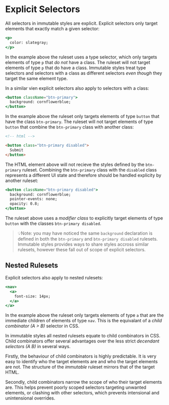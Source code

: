 # Explicit Selectors

All selectors in immutable styles are explicit. Explicit selectors only target elements that exactly match a given selector:

```jsx
<p>
  color: slategray;
</p>
```

In the example above the ruleset uses a type selector, which only targets elements of type `p` that *do not* have a class. The ruleset will not target elements of type `p` that do have a class. Immutable styles treat type selectors and selectors with a class as different selectors *even though* they target the same element type.

In a similar vien explicit selectors also apply to selectors with a class:

```jsx
<button className="btn-primary">
  background: cornflowerblue;
</button>
```

In the example above the ruleset only targets elements of type `button` that have the class `btn-primary`. The ruleset will not target elements of type `button` that combine the `btn-primary` class with another class:

```html
<!-- html -->

<button class="btn-primary disabled">
  Submit
</button>
```

The HTML element above will not recieve the styles defined by the `btn-primary` ruleset. Combining the `btn-primary` class with the `disabled` class represents a different UI state and therefore should be handled explicity by another ruleset:

```jsx
<button className="btn-primary disabled">
  background: cornflowerblue;
  pointer-events: none;
  opacity: 0.8;
</button>
```

The ruleset above uses a *modifier class* to explicitly target elements of type `button` with the classes `btn-primary disabled`.

> 💡Note: you may have noticed the same `background` declaration is defined in both the `btn-primary` and `btn-primary disabled` rulesets. Immutable styles provides ways to share styles accross similar rulesets, however these fall out of scope of explicit selectors.

## Nested Rulesets

Explicit selectors also apply to nested rulesets:

```jsx
<nav>
  <a>
    font-size: 14px;
  </a>
</a>
```

In the example above the ruleset only targets elements of type `a` that are the immediate children of elements of type `nav`. This is the equivalant of a *child combinator (A > B)* selector in CSS.

In immutable styles all nested rulesets equate to child combinators in CSS. Child combinators offer several advantages over the less strict *decendant selectors (A B)* in several ways.

Firstly, the behaviour of child combinators is highly predictable. It is very easy to identify who the target elements are and who the target elements are not. The structure of the *immutable* ruleset mirrors that of the target HTML.

Secondly, child combinators narrow the scope of who their target elements are. This helps prevent poorly scoped selectors targeting unwanted elements, or clashing with other selectors, which prevents intensional and unintensional overrides.
